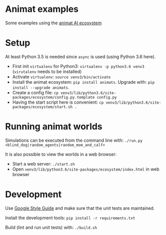 Animat examples
===============

Some examples using the [animat AI ecosystem](https://github.com/animatai/ecosystem)


Setup
=====

At least Python 3.5 is needed since `async` is used (using Python 3.6 here).

* First init `virtualenv` for Python3: `virtualenv -p python3.6 venv3` (`virutalenv` needs to be installed)
* Activate `virtualenv`: `source venv3/bin/activate`
* Install the animat ecosystem: `pip install animats`. Upgrade with: `pip install --upgrade animats`.
* Create a config file: `cp venv3/lib/python3.6/site-packages/ecosystem/config.py.template config.py`
* Having the start script here is convenient: `cp venv3/lib/python3.6/site-packages/ecosystem/start.sh .`


Running animat worlds
=====================

Simulations can be executed from the command line with: `./run.py <blind_dog|random_agents|random_mom_and_calf>`

It is also possible to view the worlds in a web browser:
* Start a web server: `./start.sh`
* Open `venv3/lib/python3.6/site-packages/ecosystem/index.html` in web browser


Development
===========

Use [Google Style Guide](https://google.github.io/styleguide/pyguide.html)
and make sure that the unit tests are maintained.

Install the development tools: `pip install -r requirements.txt`

Build (lint and run unit tests) with: `./build.sh`
